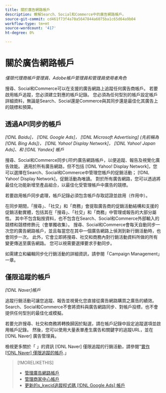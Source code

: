```yaml
---
title: 關於廣告網路帳戶
description: 瞭解Search、Social和Commerce中的廣告網路帳戶。
source-git-commit: cd461f73f4a70a5647844a6075ba1c65d64a9b04
workflow-type: tm+mt
source-wordcount: '417'
ht-degree: 0%

---
```


# 關於廣告網路帳戶

*僅限代理商帳戶管理員、Adobe帳戶管理員和管理員使用者角色*

搜尋、Social和Commerce可以在支援的廣告網路上追蹤任何廣告商帳戶。 若要啟用帳戶追蹤，您必須建立對應的帳戶記錄。 您必須為任何型別的帳戶設定帳戶詳細資料，無論是Search、Social還是Commerce與其同步還是最佳化其廣告上的競標和預算。

## 透過API同步的帳戶

*[!DNL Baidu]， [!DNL Google Ads]， [!DNL Microsoft Advertising] (先前稱為 [!DNL Bing Ads])， [!DNL Yahoo! Display Network]， [!DNL Yahoo! Japan Ads]、和 [!DNL Yandex] 帳戶*

搜尋、Social和Commerce同步(*同步*)廣告網路帳戶，以便追蹤、報告及視覺化廣告效能。 適用於所有廣告網路，但不包括 [!DNL Yahoo! Display Network]，您可以選擇在Search、Social和Commerce中管理您帳戶的促銷活動； [!DNL Yahoo! Display Network]，促銷活動為唯讀。 對於所有廣告網路，您可以透過將最佳化功能新增至產品組合，以最佳化受管理帳戶中廣告的競標。

若要啟用帳戶同步處理，帳戶記錄必須包含帳戶存取認證並啟用（作用中）。

在同步期間，「搜尋」、「社交」和「商務」會提取廣告商的促銷活動結構和支援的促銷活動實體，包括其在「搜尋」、「社交」和「商務」中管理或報告的大部分屬性。 其中不包含點按資料，也不包含在Search、Social和Commerce外部輸入的競標和競標修飾元（會單獨收集）。 搜尋、Social和Commerce會每天自動同步一次您的廣告網路帳戶，並且每當您在其中一個廣告網路上偵測到新行銷活動時，也會同步一次。 此外，它會立即將搜尋、社交和商務內對行銷活動資料所做的所有變更傳送至廣告網路。 您可以視需要選擇要求手動同步。

如需建立和編輯同步化行銷活動的詳細資訊，請參閱「Campaign Management」一章。

## 僅限追蹤的帳戶

*[!DNL Naver]帳戶*

追蹤行銷活動可讓您追蹤、報告並視覺化您直接從廣告網路購買之廣告的績效。 Search、Social和Commerce不會將資料與廣告網路同步、對帳戶投標，也不會提供任何型別的最佳化或模擬。

若要允許搜尋、社交和商務將轉換歸因於點選，請在帳戶記錄中設定追蹤選項並啟用帳戶記錄。 然後，您可以使用大量表單產生廣告和關鍵字的追蹤URL，並在 [!DNL Naver] 廣告管理員。

檢視更多關於「 」的資訊 [!DNL Naver] 僅限追蹤的行銷活動，請參閱&quot;[實作 [!DNL Naver] 僅限追蹤的帳戶](/help/search-social-commerce/campaign-management/naver-tracking-only-account-implement.md).」

>[!MORELIKETHIS]
>
>* [管理廣告網路帳戶](ad-network-account-manage.md)
>* [管理商家中心帳戶](merchant-account-manage.md)
>* [更新的s\_kwcid追蹤程式碼 [!DNL Google Ads] 帳戶](update-skwcid-google.md)

